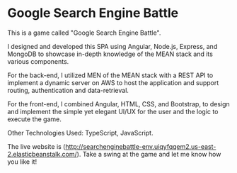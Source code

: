 # Google Search Engine Battle

This is a game called "Google Search Engine Battle".

I designed and developed this SPA using Angular, Node.js, Express, and MongoDB to showcase in-depth knowledge of the MEAN stack and its various components.

For the back-end, I utilized MEN of the MEAN stack with a REST API to implement a dynamic server on AWS to host the application and support routing, authentication and data-retrieval. 

For the front-end, I combined Angular, HTML, CSS, and Bootstrap, to design and implement the simple yet elegant UI/UX for the user and the logic to execute the game.

Other Technologies Used: TypeScript, JavaScript.

The live website is (http://searchenginebattle-env.uiqyfqqem2.us-east-2.elasticbeanstalk.com/). Take a swing at the game and let me know how you like it!

